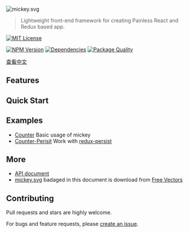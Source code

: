![mickey.svg](https://cdn.rawgit.com/mickey/mickey/master/mickey.svg)

> Lightweight front-end framework for creating Painless React and Redux based app.

[![MIT License](https://img.shields.io/badge/license-MIT_License-green.svg?style=flat-square)](https://github.com/mickey/mickey/blob/master/LICENSE)

[![NPM Version](https://img.shields.io/npm/v/mickey.svg?style=flat-square)](https://www.npmjs.com/package/mickey)
[![Dependencies](https://david-dm.org/mickey/mickey/status.svg)](https://david-dm.org/mickey/mickey)
[![Package Quality](http://npm.packagequality.com/shield/mickey.svg)](http://packagequality.com/#?package=mickey)

[查看中文](./docs/zh-CN/README.md)

## Features

## Quick Start

## Examples

- [Counter](./examples/counter) Basic usage of mickey
- [Counter-Perisit](./examples/counter-persist) Work with [redux-persist](https://github.com/rt2zz/redux-persist)

## More

- [API document](./docs/en-US/API.md)
- [mickey.svg](./mickey.svg) badaged in this document is download from [Free Vectors](http://all-free-download.com/free-vector/download/disney-disney-vector_288586.html)

## Contributing

Pull requests and stars are highly welcome.

For bugs and feature requests, please [create an issue](https://github.com/mickey/mickey/issues/new).
